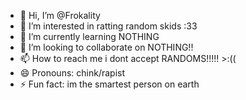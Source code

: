- 👋 Hi, I’m @Frokality
- 👀 I’m interested in ratting random skids :33
- 🌱 I’m currently learning NOTHING
- 💞️ I’m looking to collaborate on NOTHING!!
- 📫 How to reach me i dont accept RANDOMS!!!!! >:((
- 😄 Pronouns: chink/rapist
- ⚡ Fun fact: im the smartest person on earth 

<!---
Frokality/Frokality is a ✨ special ✨ repository because its `README.md` (this file) appears on your GitHub profile.
You can click the Preview link to take a look at your changes.
--->
